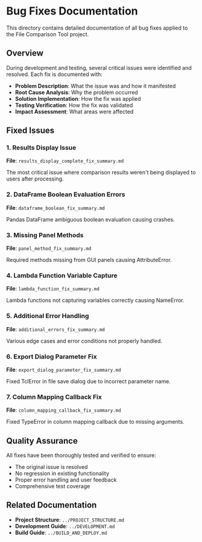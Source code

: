 # Bug Fixes Documentation

This directory contains detailed documentation of all bug fixes applied to the File Comparison Tool project.

## Overview

During development and testing, several critical issues were identified and resolved. Each fix is documented with:

- **Problem Description**: What the issue was and how it manifested
- **Root Cause Analysis**: Why the problem occurred
- **Solution Implementation**: How the fix was applied
- **Testing Verification**: How the fix was validated
- **Impact Assessment**: What areas were affected

## Fixed Issues

### 1. Results Display Issue
**File**: `results_display_complete_fix_summary.md`

The most critical issue where comparison results weren't being displayed to users after processing.

### 2. DataFrame Boolean Evaluation Errors
**File**: `dataframe_boolean_fix_summary.md`

Pandas DataFrame ambiguous boolean evaluation causing crashes.

### 3. Missing Panel Methods
**File**: `panel_method_fix_summary.md`

Required methods missing from GUI panels causing AttributeError.

### 4. Lambda Function Variable Capture
**File**: `lambda_function_fix_summary.md`

Lambda functions not capturing variables correctly causing NameError.

### 5. Additional Error Handling
**File**: `additional_errors_fix_summary.md`

Various edge cases and error conditions not properly handled.

### 6. Export Dialog Parameter Fix
**File**: `export_dialog_parameter_fix_summary.md`

Fixed TclError in file save dialog due to incorrect parameter name.

### 7. Column Mapping Callback Fix
**File**: `column_mapping_callback_fix_summary.md`

Fixed TypeError in column mapping callback due to missing arguments.

## Quality Assurance

All fixes have been thoroughly tested and verified to ensure:
- The original issue is resolved
- No regression in existing functionality
- Proper error handling and user feedback
- Comprehensive test coverage

## Related Documentation

- **Project Structure**: `../PROJECT_STRUCTURE.md`
- **Development Guide**: `../DEVELOPMENT.md`
- **Build Guide**: `../BUILD_AND_DEPLOY.md`